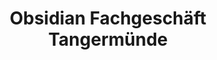 ---
title: "Obsidian Fachgeschäft Tangermünde"
url: /tangermuende/obsidian-fachgeschaeft-tangermuende/
shop: Hörgeräte
---